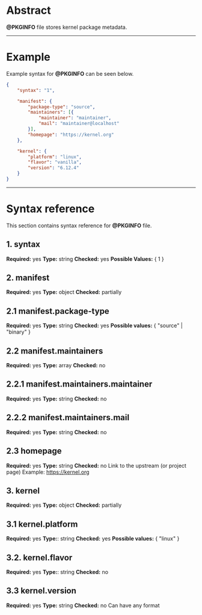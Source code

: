 # Abstract

**@PKGINFO** file stores kernel package metadata.

---
# Example
Example syntax for **@PKGINFO** can be seen below.
```json
{
	"syntax": "1",

	"manifest": {
		"package-type": "source",
		"maintainers": [{
			"maintainer": "maintainer",
			"mail": "maintainer@localhost"
		}],
		"homepage": "https://kernel.org"
	},

	"kernel": {
		"platform": "linux",
		"flavor": "vanilla",
		"version": "6.12.4"
    }
}
```
---
# Syntax reference

This section contains syntax reference for **@PKGINFO** file.

## 1. syntax
**Required:** yes
**Type:** string
**Checked:** yes
**Possible Values:** { 1 }

## 2. manifest
**Required:** yes
**Type:** object
**Checked:** partially

## 2.1 manifest.package-type
**Required:** yes
**Type:** string
**Checked:** yes
**Possible values:** { "source" | "binary" }

## 2.2 manifest.maintainers
**Required:** yes
**Type:** array
**Checked:** no

## 2.2.1 manifest.maintainers.maintainer
**Required:** yes
**Type:** string
**Checked:** no

## 2.2.2 manifest.maintainers.mail
**Required:** yes
**Type:** string
**Checked:** no

## 2.3 homepage
**Required:** yes
**Type:** string
**Checked:** no
Link to the upstream (or project page)
Example: https://kernel.org

## 3. kernel
**Required:** yes
**Type:** object
**Checked:** partially

## 3.1 kernel.platform
**Required:** yes
**Type:**: string
**Checked:** yes
**Possible values:** { "linux" }

## 3.2. kernel.flavor
**Required:** yes
**Type:**: string
**Checked:** no

## 3.3 kernel.version
**Required:** yes
**Type:** string
**Checked:** no
Can have any format
